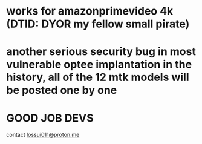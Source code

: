 # works for amazonprimevideo 4k (DTID: DYOR my fellow small pirate)
# another serious security bug in most vulnerable optee implantation in the history, all of the 12 mtk models will be posted one by one
# GOOD JOB DEVS
contact <lossui011@proton.me>
